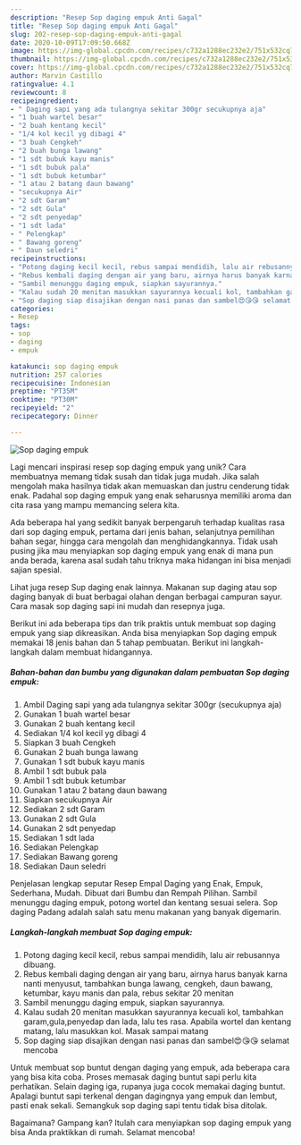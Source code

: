 ```yaml
---
description: "Resep Sop daging empuk Anti Gagal"
title: "Resep Sop daging empuk Anti Gagal"
slug: 202-resep-sop-daging-empuk-anti-gagal
date: 2020-10-09T17:09:50.668Z
image: https://img-global.cpcdn.com/recipes/c732a1288ec232e2/751x532cq70/sop-daging-empuk-foto-resep-utama.jpg
thumbnail: https://img-global.cpcdn.com/recipes/c732a1288ec232e2/751x532cq70/sop-daging-empuk-foto-resep-utama.jpg
cover: https://img-global.cpcdn.com/recipes/c732a1288ec232e2/751x532cq70/sop-daging-empuk-foto-resep-utama.jpg
author: Marvin Castillo
ratingvalue: 4.1
reviewcount: 8
recipeingredient:
- " Daging sapi yang ada tulangnya sekitar 300gr secukupnya aja"
- "1 buah wartel besar"
- "2 buah kentang kecil"
- "1/4 kol kecil yg dibagi 4"
- "3 buah Cengkeh"
- "2 buah bunga lawang"
- "1 sdt bubuk kayu manis"
- "1 sdt bubuk pala"
- "1 sdt bubuk ketumbar"
- "1 atau 2 batang daun bawang"
- "secukupnya Air"
- "2 sdt Garam"
- "2 sdt Gula"
- "2 sdt penyedap"
- "1 sdt lada"
- " Pelengkap"
- " Bawang goreng"
- " Daun seledri"
recipeinstructions:
- "Potong daging kecil kecil, rebus sampai mendidih, lalu air rebusannya dibuang."
- "Rebus kembali daging dengan air yang baru, airnya harus banyak karna nanti menyusut, tambahkan bunga lawang, cengkeh, daun bawang, ketumbar, kayu manis dan pala, rebus sekitar 20 menitan"
- "Sambil menunggu daging empuk, siapkan sayurannya."
- "Kalau sudah 20 menitan masukkan sayurannya kecuali kol, tambahkan garam,gula,penyedap dan lada, lalu tes rasa. Apabila wortel dan kentang matang, lalu masukkan kol. Masak sampai matang"
- "Sop daging siap disajikan dengan nasi panas dan sambel😍😘😘 selamat mencoba"
categories:
- Resep
tags:
- sop
- daging
- empuk

katakunci: sop daging empuk 
nutrition: 257 calories
recipecuisine: Indonesian
preptime: "PT35M"
cooktime: "PT30M"
recipeyield: "2"
recipecategory: Dinner

---
```



![Sop daging empuk](https://img-global.cpcdn.com/recipes/c732a1288ec232e2/751x532cq70/sop-daging-empuk-foto-resep-utama.jpg)

Lagi mencari inspirasi resep sop daging empuk yang unik? Cara membuatnya memang tidak susah dan tidak juga mudah. Jika salah mengolah maka hasilnya tidak akan memuaskan dan justru cenderung tidak enak. Padahal sop daging empuk yang enak seharusnya memiliki aroma dan cita rasa yang mampu memancing selera kita.

Ada beberapa hal yang sedikit banyak berpengaruh terhadap kualitas rasa dari sop daging empuk, pertama dari jenis bahan, selanjutnya pemilihan bahan segar, hingga cara mengolah dan menghidangkannya. Tidak usah pusing jika mau menyiapkan sop daging empuk yang enak di mana pun anda berada, karena asal sudah tahu triknya maka hidangan ini bisa menjadi sajian spesial.

Lihat juga resep Sup daging enak lainnya. Makanan sup daging atau sop daging banyak di buat berbagai olahan dengan berbagai campuran sayur. Cara masak sop daging sapi ini mudah dan resepnya juga.


Berikut ini ada beberapa tips dan trik praktis untuk membuat sop daging empuk yang siap dikreasikan. Anda bisa menyiapkan Sop daging empuk memakai 18 jenis bahan dan 5 tahap pembuatan. Berikut ini langkah-langkah dalam membuat hidangannya.

<!--inarticleads1-->

##### Bahan-bahan dan bumbu yang digunakan dalam pembuatan Sop daging empuk:

1. Ambil  Daging sapi yang ada tulangnya sekitar 300gr (secukupnya aja)
1. Gunakan 1 buah wartel besar
1. Gunakan 2 buah kentang kecil
1. Sediakan 1/4 kol kecil yg dibagi 4
1. Siapkan 3 buah Cengkeh
1. Gunakan 2 buah bunga lawang
1. Gunakan 1 sdt bubuk kayu manis
1. Ambil 1 sdt bubuk pala
1. Ambil 1 sdt bubuk ketumbar
1. Gunakan 1 atau 2 batang daun bawang
1. Siapkan secukupnya Air
1. Sediakan 2 sdt Garam
1. Gunakan 2 sdt Gula
1. Gunakan 2 sdt penyedap
1. Sediakan 1 sdt lada
1. Sediakan  Pelengkap
1. Sediakan  Bawang goreng
1. Sediakan  Daun seledri


Penjelasan lengkap seputar Resep Empal Daging yang Enak, Empuk, Sederhana, Mudah. Dibuat dari Bumbu dan Rempah Pilihan. Sambil menunggu daging empuk, potong wortel dan kentang sesuai selera. Sop daging Padang adalah salah satu menu makanan yang banyak digemarin. 

<!--inarticleads2-->

##### Langkah-langkah membuat Sop daging empuk:

1. Potong daging kecil kecil, rebus sampai mendidih, lalu air rebusannya dibuang.
1. Rebus kembali daging dengan air yang baru, airnya harus banyak karna nanti menyusut, tambahkan bunga lawang, cengkeh, daun bawang, ketumbar, kayu manis dan pala, rebus sekitar 20 menitan
1. Sambil menunggu daging empuk, siapkan sayurannya.
1. Kalau sudah 20 menitan masukkan sayurannya kecuali kol, tambahkan garam,gula,penyedap dan lada, lalu tes rasa. Apabila wortel dan kentang matang, lalu masukkan kol. Masak sampai matang
1. Sop daging siap disajikan dengan nasi panas dan sambel😍😘😘 selamat mencoba


Untuk membuat sop buntut dengan daging yang empuk, ada beberapa cara yang bisa kita coba. Proses memasak daging buntut sapi perlu kita perhatikan. Selain daging iga, rupanya juga cocok memakai daging buntut. Apalagi buntut sapi terkenal dengan dagingnya yang empuk dan lembut, pasti enak sekali. Semangkuk sop daging sapi tentu tidak bisa ditolak. 

Bagaimana? Gampang kan? Itulah cara menyiapkan sop daging empuk yang bisa Anda praktikkan di rumah. Selamat mencoba!
